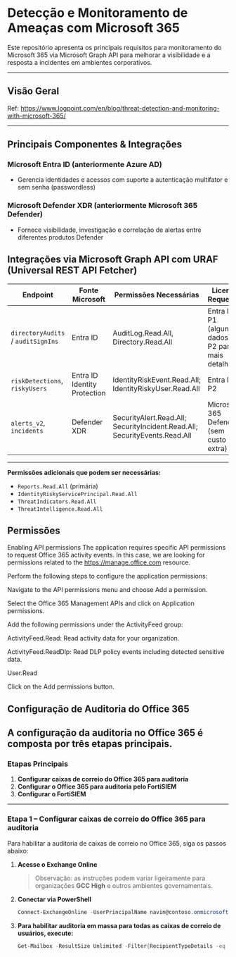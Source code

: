 # Detecção e Monitoramento de Ameaças com Microsoft 365

Este repositório apresenta os principais requisitos para monitoramento do Microsoft 365 via Microsoft Graph API para melhorar a visibilidade e a resposta a incidentes em ambientes corporativos.

---

##  Visão Geral

Ref: https://www.logpoint.com/en/blog/threat-detection-and-monitoring-with-microsoft-365/

---

##  Principais Componentes & Integrações

### Microsoft Entra ID (anteriormente Azure AD)
- Gerencia identidades e acessos com suporte a autenticação multifator e sem senha (passwordless)

### Microsoft Defender XDR (anteriormente Microsoft 365 Defender)
- Fornece visibilidade, investigação e correlação de alertas entre diferentes produtos Defender

##  Integrações via Microsoft Graph API com URAF (Universal REST API Fetcher)



| Endpoint                        | Fonte Microsoft       | Permissões Necessárias                         | Licença Requerida                  |
|---------------------------------|------------------------|------------------------------------------------|------------------------------------|
| `directoryAudits` / `auditSignIns` | Entra ID               | AuditLog.Read.All, Directory.Read.All                              | Entra ID P1 (alguns dados); P2 para mais detalhe  |
| `riskDetections`, `riskyUsers`     | Entra ID Identity Protection | IdentityRiskEvent.Read.All; IdentityRiskyUser.Read.All | Entra ID P2  |
| `alerts_v2`, `incidents`           | Defender XDR           | SecurityAlert.Read.All; SecurityIncident.Read.All;	SecurityEvents.Read.All | Microsoft 365 Defender (sem custo extra) : |

---

**Permissões adicionais que podem ser necessárias:**
- `Reports.Read.All` (primária)
- `IdentityRiskyServicePrincipal.Read.All`
- `ThreatIndicators.Read.All`
- `ThreatIntelligence.Read.All`

##  Permissões

Enabling API permissions
The application requires specific API permissions to request Office 365 activity events. In this case, we are looking for permissions related to the https://manage.office.com resource.

Perform the following steps to configure the application permissions:

Navigate to the API permissions menu and choose Add a permission.

Select the Office 365 Management APIs and click on Application permissions.

Add the following permissions under the ActivityFeed group:

ActivityFeed.Read: Read activity data for your organization.

ActivityFeed.ReadDlp: Read DLP policy events including detected sensitive data.

User.Read

Click on the Add permissions button.


## Configuração de Auditoria do Office 365

A configuração da auditoria no Office 365 é composta por **três etapas principais**.  
---
### Etapas Principais
1. **Configurar caixas de correio do Office 365 para auditoria**  
2. **Configurar o Office 365 para auditoria pelo FortiSIEM**  
3. **Configurar o FortiSIEM**

---
### Etapa 1 – Configurar caixas de correio do Office 365 para auditoria
Para habilitar a auditoria de caixas de correio no Office 365, siga os passos abaixo:

1. **Acesse o Exchange Online**  
   > Observação: as instruções podem variar ligeiramente para organizações **GCC High** e outros ambientes governamentais.

2. **Conectar via PowerShell**
   ```powershell
   Connect-ExchangeOnline -UserPrincipalName navin@contoso.onmicrosoft.com

3. **Para habilitar auditoria em massa para todas as caixas de correio de usuários, execute:**
   ```powershell
   Get-Mailbox -ResultSize Unlimited -Filter{RecipientTypeDetails -eq "UserMailbox"} | Set-Mailbox -AuditEnabled $true





